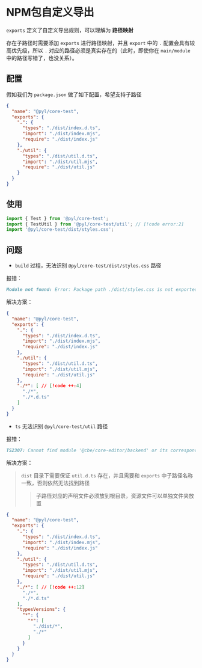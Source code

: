 # NPM包自定义导出

`exports` 定义了自定义导出规则，可以理解为 **路径映射**

存在子路径时需要添加 `exports` 进行路径映射，并且 `export` 中的 `.` 配置会具有较高优先级，所以 `.` 对应的路径必须是真实存在的（此时，即使你在 `main/module` 中的路径写错了，也没关系）。


## 配置

假如我们为 `package.json` 做了如下配置，希望支持子路径

```json
{
  "name": "@pyl/core-test",
  "exports": {
    ".": {
      "types": "./dist/index.d.ts",
      "import": "./dist/index.mjs",
      "require": "./dist/index.js"
    },
    "./util": {
      "types": "./dist/util.d.ts",
      "import": "./dist/util.mjs",
      "require": "./dist/util.js"
    }
  }
}
```

## 使用

```js
import { Test } from '@pyl/core-test';
import { TestUtil } from '@pyl/core-test/util'; // [!code error:2]
import '@pyl/core-test/dist/styles.css';
```

## 问题

* `build` 过程，无法识别 `@pyl/core-test/dist/styles.css` 路径

报错：

```markdown
Module not found: Error: Package path ./dist/styles.css is not exported from package... // [!code error]
```

解决方案：

```json lines
{
  "name": "@pyl/core-test",
  "exports": {
    ".": {
      "types": "./dist/index.d.ts",
      "import": "./dist/index.mjs",
      "require": "./dist/index.js"
    },
    "./util": {
      "types": "./dist/util.d.ts",
      "import": "./dist/util.mjs",
      "require": "./dist/util.js"
    },
    "./*": [ // [!code ++:4]
      "./*",
      "./*.d.ts"
    ]
  }
}
```

* `ts` 无法识别 `@pyl/core-test/util` 路径

报错：

```markdown
TS2307: Cannot find module '@cbe/core-editor/backend' or its corresponding type declarations. // [!code error]
```

解决方案：

> `dist` 目录下需要保证 `util.d.ts` 存在，并且需要和 `exports` 中子路径名称一致，否则依然无法找到路径
> > 子路径对应的声明文件必须放到根目录，资源文件可以单独文件夹放置

```json lines
{
  "name": "@pyl/core-test",
  "exports": {
    ".": {
      "types": "./dist/index.d.ts",
      "import": "./dist/index.mjs",
      "require": "./dist/index.js"
    },
    "./util": {
      "types": "./dist/util.d.ts",
      "import": "./dist/util.mjs",
      "require": "./dist/util.js"
    },
    "./*": [ // [!code ++:12]
      "./*",
      "./*.d.ts"
    ],
    "typesVersions": {
      "*": {
        "*": [
          "./dist/*",
          "./*"
        ]
      }
    }
  }
}
```




